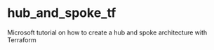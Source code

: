 # hub_and_spoke_tf

Microsoft tutorial on how to create a hub and spoke architecture with Terraform
 
